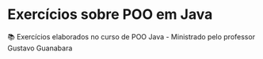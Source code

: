 # **Exercícios sobre POO em Java**
 📚 Exercícios elaborados no curso de POO Java - Ministrado pelo professor Gustavo Guanabara
 
